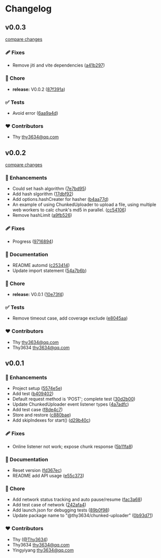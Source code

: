 # Changelog


## v0.0.3

[compare changes](https://github.com/Thy3634/chunked-uploader/compare/v0.0.2...v0.0.3)

### 🩹 Fixes

- Remove jiti and vite dependencies ([a41b297](https://github.com/Thy3634/chunked-uploader/commit/a41b297))

### 🏡 Chore

- **release:** V0.0.2 ([87f391a](https://github.com/Thy3634/chunked-uploader/commit/87f391a))

### ✅ Tests

- Avoid error ([6aa9a4d](https://github.com/Thy3634/chunked-uploader/commit/6aa9a4d))

### ❤️ Contributors

- Thy <thy3634@qq.com>

## v0.0.2

[compare changes](https://github.com/Thy3634/chunked-uploader/compare/v0.0.1...v0.0.2)

### 🚀 Enhancements

- Could set hash algorithm ([7e7bd95](https://github.com/Thy3634/chunked-uploader/commit/7e7bd95))
- Add hash slgorithm ([17dbf92](https://github.com/Thy3634/chunked-uploader/commit/17dbf92))
- Add options.hashCreater for hasher ([b4aa77d](https://github.com/Thy3634/chunked-uploader/commit/b4aa77d))
- An example of using ChunkedUploader to upload a file, using multiple web workers to calc chunk's md5 in parallel. ([cc54106](https://github.com/Thy3634/chunked-uploader/commit/cc54106))
- Remove hashLimit ([a9fb526](https://github.com/Thy3634/chunked-uploader/commit/a9fb526))

### 🩹 Fixes

- Progress ([9716894](https://github.com/Thy3634/chunked-uploader/commit/9716894))

### 📖 Documentation

- README automd ([c253414](https://github.com/Thy3634/chunked-uploader/commit/c253414))
- Update import statement ([54a7b6b](https://github.com/Thy3634/chunked-uploader/commit/54a7b6b))

### 🏡 Chore

- **release:** V0.0.1 ([10e73f4](https://github.com/Thy3634/chunked-uploader/commit/10e73f4))

### ✅ Tests

- Remove timeout case, add coverage exclude ([e8045aa](https://github.com/Thy3634/chunked-uploader/commit/e8045aa))

### ❤️ Contributors

- Thy <thy3634@qq.com>
- Thy3634 <thy3634@qq.com>

## v0.0.1


### 🚀 Enhancements

- Project setup ([5574e5e](https://github.com/Thy3634/chunked-uploader/commit/5574e5e))
- Add test ([b409402](https://github.com/Thy3634/chunked-uploader/commit/b409402))
- Default request method is 'POST'; complete test ([30d2b00](https://github.com/Thy3634/chunked-uploader/commit/30d2b00))
- Update ChunkedUploader event listener types ([4a7adfc](https://github.com/Thy3634/chunked-uploader/commit/4a7adfc))
- Add test case ([f8de4c7](https://github.com/Thy3634/chunked-uploader/commit/f8de4c7))
- Store and restore ([c880bae](https://github.com/Thy3634/chunked-uploader/commit/c880bae))
- Add skipIndexes for start() ([d29b40c](https://github.com/Thy3634/chunked-uploader/commit/d29b40c))

### 🩹 Fixes

- Online listener not work; expose chunk response ([5b11fa8](https://github.com/Thy3634/chunked-uploader/commit/5b11fa8))

### 📖 Documentation

- Reset version ([fd367ec](https://github.com/Thy3634/chunked-uploader/commit/fd367ec))
- README add API usage ([e55c373](https://github.com/Thy3634/chunked-uploader/commit/e55c373))

### 🏡 Chore

- Add network status tracking and auto pause/resume ([fac3a68](https://github.com/Thy3634/chunked-uploader/commit/fac3a68))
- Add test case of network ([242afa4](https://github.com/Thy3634/chunked-uploader/commit/242afa4))
- Add launch.json for debugging tests ([89b0f98](https://github.com/Thy3634/chunked-uploader/commit/89b0f98))
- Update package name to "@thy3634/chunked-uploader" ([0b93d71](https://github.com/Thy3634/chunked-uploader/commit/0b93d71))

### ❤️ Contributors

- Thy ([@Thy3634](http://github.com/Thy3634))
- Thy3634 <thy3634@qq.com>
- Yingyiyang <thy3634@qq.com>

